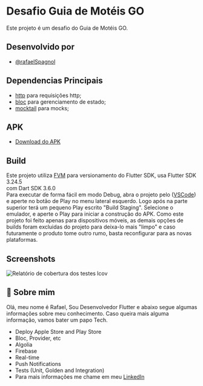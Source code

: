 # Desafio Guia de Motéis GO

Este projeto é um desafio do Guia de Motéis GO.


## Desenvolvido por

- [@rafaelSpagnol](https://github.com/SpagnolRafael)


## Dependencias Principais

- [http](https://pub.dev/packages/http) para requisições http;
- [bloc](https://pub.dev/packages/flutter_bloc) para gerenciamento de estado;
- [mocktail](https://pub.dev/packages/mocktail) para mocks;

## APK

- [Download do APK](https://drive.google.com/file/d/1YMzkxz34O3yF1M32PUXfzRMghbvbm2-d/view?usp=sharing)

## Build

Este projeto utiliza [FVM](https://fvm.app/) para versionamento do Flutter SDK, usa Flutter SDK 3.24.5\
com Dart SDK 3.6.0\
Para executar de forma fácil em modo Debug, abra o projeto pelo ([VSCode](https://code.visualstudio.com/)) e aperte no botão de Play no menu lateral esquerdo. Logo após na parte superior terá um pequeno Play escrito "Build Staging". Selecione o emulador, e aperte o Play para iniciar a construção do APK. Como este projeto foi feito apenas para dispositivos móveis, as demais opções de builds foram excluidas do projeto para deixa-lo mais "limpo" e caso futuramente o produto tome outro rumo, basta reconfigurar para as novas plataformas.


## Screenshots

![Relatório de cobertura dos testes lcov](https://github.com/user-attachments/assets/d4b280d5-cf3b-4ce4-a138-4ad7cfae3b6f)


## 🚀 Sobre mim
Olá, meu nome é Rafael, Sou Desenvolvedor Flutter e abaixo segue algumas informações sobre meu conhecimento. Caso queira mais alguma informação, vamos bater um papo Tech.

- Deploy Apple Store and Play Store
- Bloc, Provider, etc
- Algolia
- Firebase
- Real-time
- Push Notifications
- Tests (Unit, Golden and Integration)
- Para mais informações me chame em meu [LinkedIn](https://www.linkedin.com/in/rafaelspagnol/)
